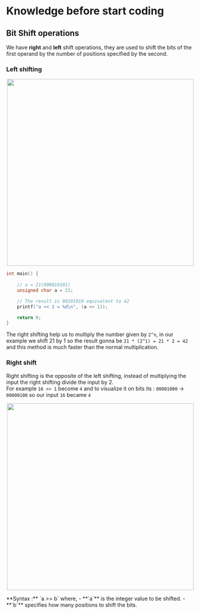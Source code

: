 # Knowledge before start coding

## Bit Shift operations

We have **right** and **left** shift operations, they are used to shift the bits of the first operand by the number of positions specified  by the second.  
### Left shifting 

<p align = "center">
	<img src = "https://i.imgur.com/jhCEk80.png" width = "500">
</p>

```c
int main() {
  
    // a = 21(000010101)
    unsigned char a = 21;

    // The result is 00101010 equivalent to 42
    printf("a << 1 = %d\n", (a << 1));

    return 0;
}
```

The right shifting help us to multiply the number given by `2^n`, in our example we shift 21 by 1 so the result gonna be `21 * (2^1) = 21 * 2 = 42`  and this method is much faster than the normal multiplication.     
### Right shift

Right shifting is the opposite of the left shifting, instead of multiplying the input the right shifting divide the input by 2.  
For example `16 >> 1` become `4` and to visualize it on bits its : `00001000` -> `00000100` so our input `16` became `4`    
<p align = "center">
	<img src = "https://i.imgur.com/XFbPwRQ.png" width = "500">
</p>
**Syntax :** `a >> b`   where,
- **`a`** is the integer value to be shifted.
- **`b`** specifies how many positions to shift the bits.